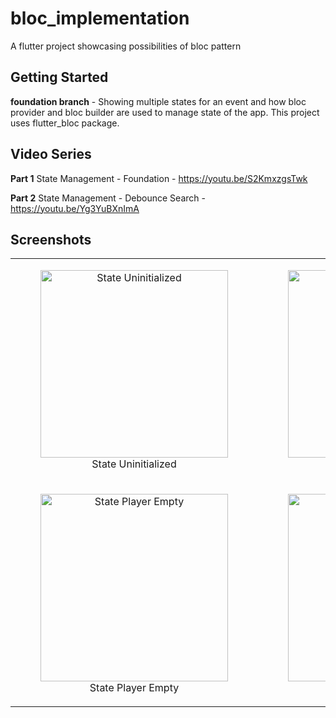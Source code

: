 # bloc_implementation

A flutter project showcasing possibilities of bloc pattern

## Getting Started

**foundation branch** - Showing multiple states for an event and how bloc provider and bloc builder are used to manage state of the app. This project uses flutter_bloc package.

## Video Series
**Part 1** State Management - Foundation -  https://youtu.be/S2KmxzgsTwk

**Part 2** State Management - Debounce Search - https://youtu.be/Yg3YuBXnImA

## Screenshots
<table style={border:"none"}><tr><td align="center"><figure><img src="https://github.com/TechieBlossom/bloc_implementation/blob/master/screenshots/state_uninitialized.png" alt="State Uninitialized" width="300"/><figcaption>State Uninitialized</figcaption></figure></td><td align="center"><figure><img src="https://github.com/TechieBlossom/bloc_implementation/blob/master/screenshots/state_player_fetching.png" alt="State Player Fetching" width="300"/><figcaption>State Player Fetching</figcaption></figure></td><td align="center"><figure><img src="https://github.com/TechieBlossom/bloc_implementation/blob/master/screenshots/state_player_fetched.png" alt="State Player Fetched" width="300"/><figcaption>State Player Fetched</figcaption></figure></td></tr><tr><td align="center"><figure><img src="https://github.com/TechieBlossom/bloc_implementation/blob/master/screenshots/no_players.png" alt="State Player Empty" width="300"/><figcaption>State Player Empty</figcaption></figure></td><td align="center"><figure><img src="https://github.com/TechieBlossom/bloc_implementation/blob/master/screenshots/searched_players.png" alt="State Player Fetched" width="300"/><figcaption>State Player Fetched</figcaption></figure></td></tr></table>
